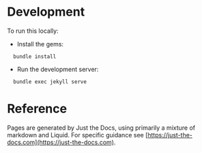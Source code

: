 # Development

To run this locally:

- Install the gems:
```
  bundle install
```

- Run the development server:
```
  bundle exec jekyll serve
```

# Reference

Pages are generated by Just the Docs, using primarily a mixture of markdown and Liquid. For specific guidance see [https://just-the-docs.com](https://just-the-docs.com).
